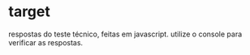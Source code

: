 # target
respostas do teste técnico, feitas em javascript.
utilize o console para verificar as respostas.